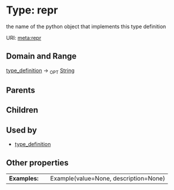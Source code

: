 
# Type: repr


the name of the python object that implements this type definition

URI: [meta:repr](https://w3id.org/biolink/biolinkml/meta/repr)


## Domain and Range

[type_definition](type_definition.md) ->  <sub>OPT</sub> [String](type/String.md)

## Parents


## Children


## Used by

 * [type_definition](type_definition.md)

## Other properties

|  |  |  |
| --- | --- | --- |
| **Examples:** | | Example(value=None, description=None) |

